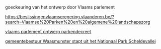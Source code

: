 goedkeuring van het ontwerp door Vlaams parlement

<https://beslissingenvlaamseregering.vlaanderen.be/?search=Vlaamse%20Parken%20en%20algemene%20landschapszorg>

[vlaams parlement ontwerp parkendecreet](best/vlaams%20parlement%20ontwerp%20parkendecreet.pdf)

[gemeentebestuur Waasmunster stapt uit het Nationaal Park Scheldevallei]()







